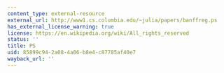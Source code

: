 ```yaml
---
content_type: external-resource
external_url: http://www1.cs.columbia.edu/~julia/papers/banffreg.ps
has_external_license_warning: true
license: https://en.wikipedia.org/wiki/All_rights_reserved
status: ''
title: PS
uid: 85899c94-2a08-4a06-b8e4-c87785af40e7
wayback_url: ''
---
```

